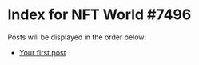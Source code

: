 # Index for NFT World #7496
Posts will be displayed in the order below:

- [Your first post](./001-first.md)

